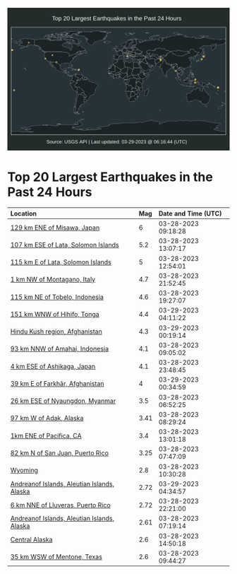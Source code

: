 ![Map](./map.png)

# Top 20 Largest Earthquakes in the Past 24 Hours

| Location | Mag | Date and Time (UTC) |
|:---|:---|:---|
| [129 km ENE of Misawa, Japan](https://earthquake.usgs.gov/earthquakes/eventpage/us6000k09q) | 6 | 03-28-2023 09:18:28 |
| [107 km ESE of Lata, Solomon Islands](https://earthquake.usgs.gov/earthquakes/eventpage/us6000k0bv) | 5.2 | 03-28-2023 13:07:17 |
| [115 km E of Lata, Solomon Islands](https://earthquake.usgs.gov/earthquakes/eventpage/us6000k0bq) | 5 | 03-28-2023 12:54:01 |
| [1 km NW of Montagano, Italy](https://earthquake.usgs.gov/earthquakes/eventpage/us6000k0fj) | 4.7 | 03-28-2023 21:52:45 |
| [115 km NE of Tobelo, Indonesia](https://earthquake.usgs.gov/earthquakes/eventpage/us6000k0ex) | 4.6 | 03-28-2023 19:27:07 |
| [151 km WNW of Hihifo, Tonga](https://earthquake.usgs.gov/earthquakes/eventpage/us6000k0hc) | 4.4 | 03-29-2023 04:11:22 |
| [Hindu Kush region, Afghanistan](https://earthquake.usgs.gov/earthquakes/eventpage/us6000k0gc) | 4.3 | 03-29-2023 00:19:14 |
| [93 km NNW of Amahai, Indonesia](https://earthquake.usgs.gov/earthquakes/eventpage/us6000k09l) | 4.1 | 03-28-2023 09:05:02 |
| [4 km ESE of Ashikaga, Japan](https://earthquake.usgs.gov/earthquakes/eventpage/us6000k0ga) | 4.1 | 03-28-2023 23:48:45 |
| [39 km E of Farkhār, Afghanistan](https://earthquake.usgs.gov/earthquakes/eventpage/us6000k0gg) | 4 | 03-29-2023 00:34:59 |
| [26 km ESE of Nyaungdon, Myanmar](https://earthquake.usgs.gov/earthquakes/eventpage/us6000k09e) | 3.5 | 03-28-2023 06:52:25 |
| [97 km W of Adak, Alaska](https://earthquake.usgs.gov/earthquakes/eventpage/av91822841) | 3.41 | 03-28-2023 08:29:24 |
| [1km ENE of Pacifica, CA](https://earthquake.usgs.gov/earthquakes/eventpage/nc73863515) | 3.4 | 03-28-2023 13:01:18 |
| [82 km N of San Juan, Puerto Rico](https://earthquake.usgs.gov/earthquakes/eventpage/pr71401873) | 3.25 | 03-28-2023 07:47:09 |
| [Wyoming](https://earthquake.usgs.gov/earthquakes/eventpage/us6000k0a5) | 2.8 | 03-28-2023 10:30:28 |
| [Andreanof Islands, Aleutian Islands, Alaska](https://earthquake.usgs.gov/earthquakes/eventpage/av91823791) | 2.72 | 03-29-2023 04:34:57 |
| [6 km NNE of Lluveras, Puerto Rico](https://earthquake.usgs.gov/earthquakes/eventpage/pr71401908) | 2.72 | 03-28-2023 22:21:00 |
| [Andreanof Islands, Aleutian Islands, Alaska](https://earthquake.usgs.gov/earthquakes/eventpage/av91096213) | 2.61 | 03-28-2023 07:19:14 |
| [Central Alaska](https://earthquake.usgs.gov/earthquakes/eventpage/ak023404e0nj) | 2.6 | 03-28-2023 14:50:18 |
| [35 km WSW of Mentone, Texas](https://earthquake.usgs.gov/earthquakes/eventpage/tx2023gbwo) | 2.6 | 03-28-2023 09:44:27 |
